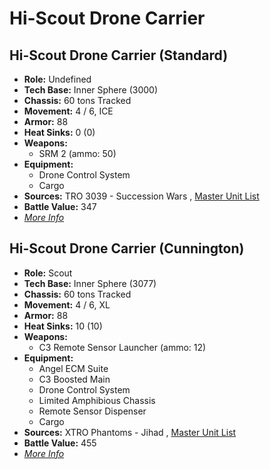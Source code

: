 # Hi-Scout Drone Carrier 

## Hi-Scout Drone Carrier (Standard) 

- **Role:** Undefined 
- **Tech Base:** Inner Sphere (3000) 
- **Chassis:** 60 tons Tracked 
- **Movement:** 4 / 6, ICE 
- **Armor:** 88 
- **Heat Sinks:** 0 (0) 
- **Weapons:** 
  - SRM 2 (ammo: 50) 
- **Equipment:** 
  - Drone Control System 
  - Cargo 
- **Sources:** TRO 3039 - Succession Wars , [Master Unit List](http://masterunitlist.info/Unit/Details/1532/hi-scout-drone-carrier-standard) 
- **Battle Value:** 347 
- [*More Info*](hi-scout_drone_carrier/hi-scout_drone_carrier_standard.md) 

## Hi-Scout Drone Carrier (Cunnington) 

- **Role:** Scout 
- **Tech Base:** Inner Sphere (3077) 
- **Chassis:** 60 tons Tracked 
- **Movement:** 4 / 6, XL 
- **Armor:** 88 
- **Heat Sinks:** 10 (10) 
- **Weapons:** 
  - C3 Remote Sensor Launcher (ammo: 12) 
- **Equipment:** 
  - Angel ECM Suite 
  - C3 Boosted Main 
  - Drone Control System 
  - Limited Amphibious Chassis 
  - Remote Sensor Dispenser 
  - Cargo 
- **Sources:** XTRO Phantoms - Jihad , [Master Unit List](http://masterunitlist.info/Unit/Details/5608/hi-scout-drone-carrier-cunnington) 
- **Battle Value:** 455 
- [*More Info*](hi-scout_drone_carrier/hi-scout_drone_carrier_cunnington.md) 

